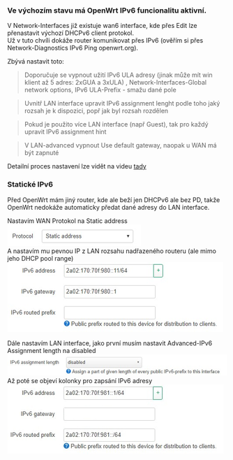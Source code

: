 ### Ve výchozím stavu má OpenWrt IPv6 funcionalitu aktivní.  
  
V Network-Interfaces již existuje wan6 interface, kde přes Edit lze přenastavit výchozí DHCPv6 client protokol.  
Už v tuto chvíli dokáže router komunikovat přes IPv6 (ověřím si přes Network-Diagnostics IPv6 Ping openwrt.org).  

Zbývá nastavit toto:  
> Doporučuje se vypnout užití IPv6 ULA adresy (jinak může mít win klient až 5 adres: 2xGUA a 3xULA) , Network-Interfaces-Global network options, IPv6 ULA-Prefix - smažu dané pole
  
> Uvnitř LAN interface upravit IPv6 assignment lenght podle toho jaký rozsah je k dispozici, popř jak byl rozsah rozdělen  

> Pokud je použito více LAN interface (např Guest), tak pro každý upravit IPv6 assignment hint  
  
> V LAN-advanced vypnout Use default gateway, naopak u WAN má být zapnuté  

Detailní proces nastavení lze vidět na videu [tady](https://youtu.be/LJPXz8eA3b8?feature=shared)  

### Statické IPv6   
Před OpenWrt mám jiný router, kde ale beží jen DHCPv6 ale bez PD, takže OpenWrt nedokáže automaticky předat dané adresy do LAN interface.  

Nastavím WAN Protokol na Static address  
![WAN protokol](/IPv6/Obrazky/OpenWrt-WAN-Protocol.jpg)  
A nastavím mu pevnou IP z LAN rozsahu nadřazeného routeru (ale mimo jeho DHCP pool range)  
![WAN](/IPv6/Obrazky/OpenWrt-WAN-Static.jpg)  
  
Dále nastavím LAN interface, jako první musím nastavit Advanced-IPv6 Assignment length na disabled  
![LAN assignment](/IPv6/Obrazky/OpenWrt-LAN-Assing.jpg)  
Až poté se objeví kolonky pro zapsání IPv6 adresy  
![LAN](/IPv6/Obrazky/OpenWrt-LAN-Static.jpg)  
